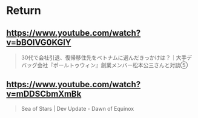# Return

## https://www.youtube.com/watch?v=bBOIVG0KGlY

> 30代で会社引退、復帰移住先をベトナムに選んだきっかけは？｜大手デバッグ会社『ポールトゥウィン』創業メンバー松本公三さんと対談⑤

## https://www.youtube.com/watch?v=mDDSCbmXmBk

> Sea of Stars | Dev Update - Dawn of Equinox 
